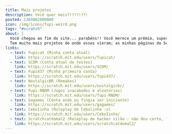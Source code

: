 ```yaml
---
title: Mais projetos
description: Você quer mais?!?!?!??!
posted: 1369882800000
icon: /img/icons/fupi-weird.png
tags: "#scratch"
about: |
  Você chegou ao fim do site... parabéns!! Você merece um prêmio, super-fã obcecado!
  Tem muito mais projetos de onde esses vieram; as minhas páginas do Scratch são cheias de desenhos, jogos inacabados, e outras coisas não muito boas que eu deixei de fora deste site por motivos bem óbvios. Porém, se você quiser mesmo tentar procurar alguma pérola, vá em frente! Aqui estão os links.
links:
  - text: Fupicat (Minha conta atual)
    link: https://scratch.mit.edu/users/fupicat/
  - text: SCDM (Conta atual de testes)
    link: https://scratch.mit.edu/users/SCDM/
  - text: Fupi437 (Minha primeira conta)
    link: https://scratch.mit.edu/users/fupi437/
  - text: NostalgicBR (Remakes)
    link: https://scratch.mit.edu/users/nostalgicbr/
  - text: Fupi-RNDM (Jogos inacabados e aleatórios)
    link: https://scratch.mit.edu/users/fupi-RNDM/
  - text: Gagames (Conta onde eu fingia ser iniciante)
    link: https://scratch.mit.edu/users/gagames/
  - text: CeboIinha (Roleplay de Cebolinha :v)
    link: https://scratch.mit.edu/users/CeboIinha/
  - text: Scratchcatdomal2 (Roleplay de hacker vilão - não deu certo, fui descoberto)
    link: https://scratch.mit.edu/users/scratchcatdomal2/
---
```

